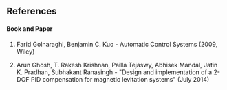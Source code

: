 ## References
#### Book and Paper
1) Farid Golnaraghi, Benjamin C. Kuo - Automatic Control Systems (2009, Wiley)

2) Arun Ghosh, T. Rakesh Krishnan, Pailla Tejaswy, Abhisek Mandal, Jatin K. Pradhan, Subhakant Ranasingh - "Design and implementation of a 2-DOF PID compensation for magnetic levitation systems" (July 2014)
									



